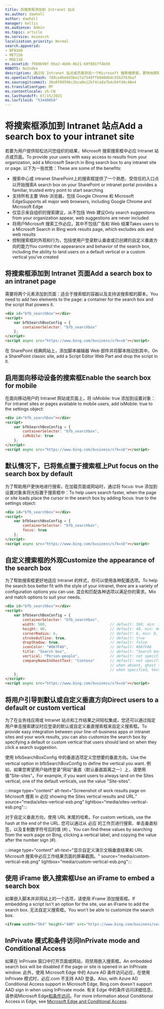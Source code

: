 ```yaml
---
title: 将搜索框添加到 Intranet 站点
ms.author: dawholl
author: dawholl
manager: kellis
ms.audience: Admin
ms.topic: article
ms.service: mssearch
localization_priority: Normal
search.appverid:
- BFB160
- MET150
- MOE150
ms.assetid: f980b90f-95e2-4b66-8b21-69f601ff4b50
ROBOTS: NoIndex
description: 通过向 Intranet 站点或页面添加一个Microsoft 搜索搜索框，更快地获取相关搜索建议并查找工作结果。
ms.openlocfilehash: 7d9ca4be8d3be27a7549ffb940d6dc55b3763baf
ms.sourcegitcommit: 38a0f09596c2bca0e12bf4cada7b4c64fd4c48e4
ms.translationtype: MT
ms.contentlocale: zh-CN
ms.lasthandoff: 07/15/2021
ms.locfileid: "53449058"
---
```

# <a name="add-a-search-box-to-your-intranet-site"></a><span data-ttu-id="bd8f2-103">将搜索框添加到 Intranet 站点</span><span class="sxs-lookup"><span data-stu-id="bd8f2-103">Add a search box to your intranet site</span></span>

<span data-ttu-id="bd8f2-104">若要为用户提供轻松访问您组织的结果，Microsoft 搜索搜索框中必应 Intranet 站点或页面。</span><span class="sxs-lookup"><span data-stu-id="bd8f2-104">To provide your users with easy access to results from your organization, add a Microsoft Search in Bing search box to any intranet site or page.</span></span> <span data-ttu-id="bd8f2-105">以下为一些优势：</span><span class="sxs-lookup"><span data-stu-id="bd8f2-105">These are some of the benefits:</span></span>

- <span data-ttu-id="bd8f2-106">搜索中心或 intranet SharePoint上的搜索框提供了一个熟悉、受信任的入口点以开始搜索</span><span class="sxs-lookup"><span data-stu-id="bd8f2-106">A search box on your SharePoint or intranet portal provides a familiar, trusted entry point to start searching</span></span>
- <span data-ttu-id="bd8f2-107">支持所有主要 Web 浏览器，包括 Google Chrome 和 Microsoft Edge</span><span class="sxs-lookup"><span data-stu-id="bd8f2-107">Supports all major web browsers, including Google Chrome and Microsoft Edge</span></span>
- <span data-ttu-id="bd8f2-108">仅显示来自组织的搜索建议，从不包括 Web 建议</span><span class="sxs-lookup"><span data-stu-id="bd8f2-108">Only search suggestions from your organization appear, web suggestions are never included</span></span>
- <span data-ttu-id="bd8f2-109">将用户Microsoft 搜索工作必应，其中不包括广告和 Web 结果</span><span class="sxs-lookup"><span data-stu-id="bd8f2-109">Takes users to a Microsoft Search in Bing work results page, which excludes ads and web results</span></span>
- <span data-ttu-id="bd8f2-110">控制搜索框的外观和行为，包括使用户登录默认垂直或已创建的自定义垂直方向的能力</span><span class="sxs-lookup"><span data-stu-id="bd8f2-110">You control the appearance and behavior of the search box, including the ability to land users on a default vertical or a custom vertical you've created</span></span>
  
## <a name="add-a-search-box-to-an-intranet-page"></a><span data-ttu-id="bd8f2-111">将搜索框添加到 Intranet 页面</span><span class="sxs-lookup"><span data-stu-id="bd8f2-111">Add a search box to an intranet page</span></span>

<span data-ttu-id="bd8f2-112">需要将两个元素添加到页面：适合于搜索框的容器以及支持该搜索框的脚本。</span><span class="sxs-lookup"><span data-stu-id="bd8f2-112">You need to add two elements to the page: a container for the search box and the script that powers it.</span></span>
  
```html
<div id="bfb_searchbox"></div>
<script>
    var bfbSearchBoxConfig = {
        containerSelector: "bfb_searchbox"
    };
</script>
<script async src="https://www.bing.com/business/s?k=sb"></script>
```

<span data-ttu-id="bd8f2-113">在 SharePoint 经典网站上，添加脚本编辑器 Web 部件并将脚本拖动到其中。</span><span class="sxs-lookup"><span data-stu-id="bd8f2-113">On a SharePoint classic site, add a Script Editor Web Part and drop the script in it.</span></span>
  
## <a name="enable-the-search-box-for-mobile"></a><span data-ttu-id="bd8f2-114">启用面向移动设备的搜索框</span><span class="sxs-lookup"><span data-stu-id="bd8f2-114">Enable the search box for mobile</span></span>

<span data-ttu-id="bd8f2-115">在面向移动用户的 Intranet 网站或页面上，将 isMobile: true 添加到设置对象：</span><span class="sxs-lookup"><span data-stu-id="bd8f2-115">For intranet sites or pages available to mobile users, add isMobile: true to the settings object:</span></span>
  
```html
<div id="bfb_searchbox"></div>
<script>
    var bfbSearchBoxConfig = {
        containerSelector: "bfb_searchbox", 
        isMobile: true
    };
</script>
<script async src="https://www.bing.com/business/s?k=sb"></script>
```

## <a name="put-focus-on-the-search-box-by-default"></a><span data-ttu-id="bd8f2-116">默认情况下，已将焦点置于搜索框上</span><span class="sxs-lookup"><span data-stu-id="bd8f2-116">Put focus on the search box by default</span></span>

<span data-ttu-id="bd8f2-117">为了帮助用户更快地进行搜索，在加载页面或网站时，通过将 focus: true 添加到设置对象来将光标置于搜索框中：</span><span class="sxs-lookup"><span data-stu-id="bd8f2-117">To help users search faster, when the page or site loads place the cursor in the search box by adding focus: true to the settings object:</span></span>
  
```html
<div id="bfb_searchbox"></div>
<script>
    var bfbSearchBoxConfig = {
        containerSelector: "bfb_searchbox",
        focus: true
    };
</script>
<script async src="https://www.bing.com/business/s?k=sb"></script>
```

## <a name="customize-the-appearance-of-the-search-box"></a><span data-ttu-id="bd8f2-118">自定义搜索框的外观</span><span class="sxs-lookup"><span data-stu-id="bd8f2-118">Customize the appearance of the search box</span></span> 

<span data-ttu-id="bd8f2-119">为了帮助搜索框更好地适应 Intranet 的样式，你可以使用各种配置选项。</span><span class="sxs-lookup"><span data-stu-id="bd8f2-119">To help the search box better fit with the style of your intranet, there are a variety of configuration options you can use.</span></span> <span data-ttu-id="bd8f2-120">混合和匹配各种选项以满足你的需求。</span><span class="sxs-lookup"><span data-stu-id="bd8f2-120">Mix and match options to suit your needs.</span></span>

```html
<div id="bfb_searchbox"></div>
<script>
    var bfbSearchBoxConfig = {
        containerSelector: "bfb_searchbox",
        width: 560,                             // default: 560, min: 360, max: 650
        height: 40,                             // default: 40, min: 40, max: 72
        cornerRadius: 6,                        // default: 6, min: 0, max: 25                                   
        strokeOutline: true,                    // default: true
        dropShadow: true,                       // default: false
        iconColor: "#067FA6",                   // default: #067FA6
        title: "Search box",                    // default: "Search box"
        vertical: "Person-people",              // default: not specified, search box directs to the All vertical on the WORK results page
        companyNameInGhostText: "Contoso"       // default: not specified
                                                // when absent, ghost text will be "Search work"
                                                // when specified, text will be "Search <companyNameInGhostText>"
    };
</script>
<script async src="https://www.bing.com/business/s?k=sb"></script>
```

## <a name="direct-users-to-a-default-or-custom-vertical"></a><span data-ttu-id="bd8f2-121">将用户引导到默认或自定义垂直方向</span><span class="sxs-lookup"><span data-stu-id="bd8f2-121">Direct users to a default or custom vertical</span></span>

<span data-ttu-id="bd8f2-122">为了在业务线应用或 Intranet 站点和工作结果之间轻松集成，您还可以通过指定用户单击搜索建议时应登录的默认或自定义垂直搜索框来自定义搜索框。</span><span class="sxs-lookup"><span data-stu-id="bd8f2-122">To provide easy integration between your line-of-business apps or intranet sites and your work results, you can also customize the search box by specifying a default or custom vertical that users should land on when they click a search suggestion.</span></span>

<span data-ttu-id="bd8f2-123">使用 bfbSearchBoxConfig 中的垂直选项定义您想要的垂直方向。</span><span class="sxs-lookup"><span data-stu-id="bd8f2-123">Use the vertical option in bfbSearchBoxConfig to define the vertical you want.</span></span> <span data-ttu-id="bd8f2-124">例如，如果您希望用户始终登录"网站"垂直（默认垂直距离之一）上，请使用值"Site-sites"。</span><span class="sxs-lookup"><span data-stu-id="bd8f2-124">For example, if you want users to always land on the Sites vertical, one of the default verticals, use the value "Site-sites".</span></span>

:::image type="content" alt-text="Screenshot of work results page on Microsoft 搜索 in 必应 showing the Sites vertical results and URL." source="media/sites-vertical-esb.png" lightbox="media/sites-vertical-esb.png":::

<span data-ttu-id="bd8f2-126">对于自定义垂直方向，使用 URL 末尾的哈希。</span><span class="sxs-lookup"><span data-stu-id="bd8f2-126">For custom verticals, use the hash at the end of the URL.</span></span> <span data-ttu-id="bd8f2-127">您可以通过从 必应 的工作页进行搜索、单击垂直标签，以及复制数字符号后的值 (#) 。</span><span class="sxs-lookup"><span data-stu-id="bd8f2-127">You can find these values by searching from the work page on Bing, clicking a vertical label, and copying the value after the number sign (#).</span></span>

:::image type="content" alt-text="显示自定义演示文稿垂直结果和 URL Microsoft 搜索中必应工作结果页面的屏幕截图。" source="media/custom-vertical-esb.png" lightbox="media/custom-vertical-esb.png":::

## <a name="use-an-iframe-to-embed-a-search-box"></a><span data-ttu-id="bd8f2-129">使用 iFrame 嵌入搜索框</span><span class="sxs-lookup"><span data-stu-id="bd8f2-129">Use an iFrame to embed a search box</span></span>

<span data-ttu-id="bd8f2-130">如果嵌入脚本并非网站上的一个选项，请使用 iFrame 添加搜索框。</span><span class="sxs-lookup"><span data-stu-id="bd8f2-130">If embedding a script isn't an option for the site, use an iFrame to add the search box.</span></span> <span data-ttu-id="bd8f2-131">无法自定义搜索框。</span><span class="sxs-lookup"><span data-stu-id="bd8f2-131">You won't be able to customize the search box.</span></span>
  
```html
<iframe width="564" height="400" src="https://www.bing.com/business/searchbox"></iframe>
```

## <a name="inprivate-mode-and-conditional-access"></a><span data-ttu-id="bd8f2-132">InPrivate 模式和条件访问</span><span class="sxs-lookup"><span data-stu-id="bd8f2-132">InPrivate mode and Conditional Access</span></span>

<span data-ttu-id="bd8f2-133">如果在 InPrivate 窗口中打开页面或网站，将禁用嵌入搜索框。</span><span class="sxs-lookup"><span data-stu-id="bd8f2-133">An embedded search box will be disabled if the page or site is opened in an InPrivate window.</span></span> <span data-ttu-id="bd8f2-134">此外，使用 Microsoft Edge 中的 Azure AD 条件访问必应，在使用 InPrivate 模式时，必应.com 不支持 AAD 登录。</span><span class="sxs-lookup"><span data-stu-id="bd8f2-134">Also, with Azure AD Conditional Access support in Microsoft Edge, Bing.com doesn't support AAD sign in when using InPrivate mode.</span></span> <span data-ttu-id="bd8f2-135">有关 Edge 中的条件访问详细信息，请参阅Microsoft Edge[和条件访问](/deployedge/ms-edge-security-conditional-access#accessing-conditional-access-protected-resources-in-microsoft-edge)。</span><span class="sxs-lookup"><span data-stu-id="bd8f2-135">For more information about Conditional Access in Edge, see [Microsoft Edge and Conditional Access](/deployedge/ms-edge-security-conditional-access#accessing-conditional-access-protected-resources-in-microsoft-edge).</span></span> 
